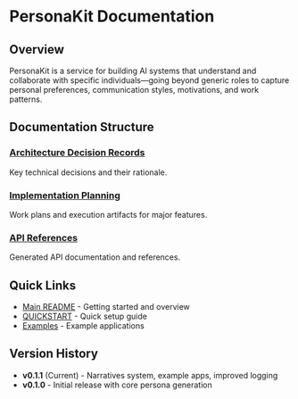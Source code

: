 # PersonaKit Documentation

## Overview
PersonaKit is a service for building AI systems that understand and collaborate with specific individuals—going beyond generic roles to capture personal preferences, communication styles, motivations, and work patterns.

## Documentation Structure

### [Architecture Decision Records](./adr/)
Key technical decisions and their rationale.

### [Implementation Planning](./impl-planning/)
Work plans and execution artifacts for major features.

### [API References](./references/)
Generated API documentation and references.

## Quick Links

- [Main README](../README.md) - Getting started and overview
- [QUICKSTART](../QUICKSTART.md) - Quick setup guide
- [Examples](../examples/README.md) - Example applications

## Version History

- **v0.1.1** (Current) - Narratives system, example apps, improved logging
- **v0.1.0** - Initial release with core persona generation
